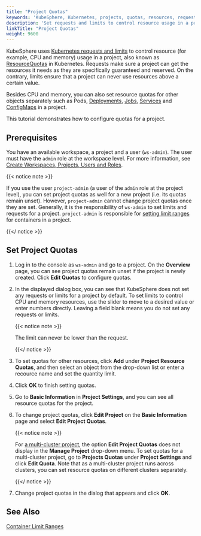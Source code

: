 ```yaml
---
title: "Project Quotas"
keywords: 'KubeSphere, Kubernetes, projects, quotas, resources, requests, limits'
description: 'Set requests and limits to control resource usage in a project.'
linkTitle: "Project Quotas"
weight: 9600
---
```


KubeSphere uses [Kubernetes requests and limits](https://kubesphere.io/blogs/understand-requests-and-limits-in-kubernetes/) to control resource (for example, CPU and memory) usage in a project, also known as [ResourceQuotas](https://kubernetes.io/docs/concepts/policy/resource-quotas/) in Kubernetes. Requests make sure a project can get the resources it needs as they are specifically guaranteed and reserved. On the contrary, limits ensure that a project can never use resources above a certain value.

Besides CPU and memory, you can also set resource quotas for other objects separately such as Pods, [Deployments](../../project-user-guide/application-workloads/deployments/), [Jobs](../../project-user-guide/application-workloads/jobs/), [Services](../../project-user-guide/application-workloads/services/) and [ConfigMaps](../../project-user-guide/configuration/configmaps/) in a project.

This tutorial demonstrates how to configure quotas for a project.

## Prerequisites

You have an available workspace, a project and a user (`ws-admin`). The user must have the `admin` role at the workspace level. For more information, see [Create Workspaces, Projects, Users and Roles](../../quick-start/create-workspace-and-project/).

{{< notice note >}}

If you use the user `project-admin` (a user of the `admin` role at the project level), you can set project quotas as well for a new project (i.e. its quotas remain unset). However, `project-admin` cannot change project quotas once they are set. Generally, it is the responsibility of `ws-admin` to set limits and requests for a project. `project-admin` is responsible for [setting limit ranges](../../project-administration/container-limit-ranges/) for containers in a project.

{{</ notice >}} 

## Set Project Quotas

1. Log in to the console as `ws-admin` and go to a project. On the **Overview** page, you can see project quotas remain unset if the project is newly created. Click **Edit Quotas** to configure quotas.

2. In the displayed dialog box, you can see that KubeSphere does not set any requests or limits for a project by default. To set 
limits to control CPU and memory resources, use the slider to move to a desired value or enter numbers directly. Leaving a field blank means you do not set any requests or limits. 

   {{< notice note >}}

   The limit can never be lower than the request.

   {{</ notice >}} 

3. To set quotas for other resources, click **Add** under **Project Resource Quotas**, and then select an object from the drop-down list or enter a recource name and set the quantity limit.

4. Click **OK** to finish setting quotas.

5. Go to **Basic Information** in **Project Settings**, and you can see all resource quotas for the project.

6. To change project quotas, click **Edit Project** on the **Basic Information** page and select **Edit Project Quotas**.

   {{< notice note >}}

   For [a multi-cluster project](../../project-administration/project-and-multicluster-project/#multi-cluster-projects), the option **Edit Project Quotas** does not display in the **Manage Project** drop-down menu. To set quotas for a multi-cluster project, go to **Projects Quotas** under **Project Settings** and click **Edit Quota**. Note that as a multi-cluster project runs across clusters, you can set resource quotas on different clusters separately.

   {{</ notice >}} 

7. Change project quotas in the dialog that appears and click **OK**.

## See Also

[Container Limit Ranges](../../project-administration/container-limit-ranges/)
